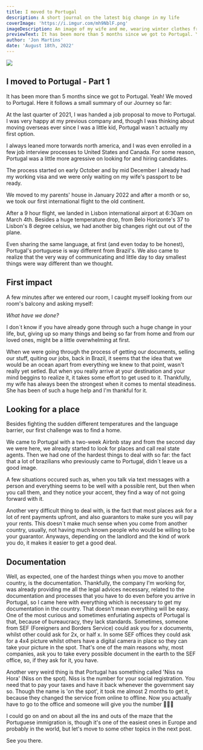 ```yaml
---
title: I moved to Portugal
description: A short journal on the latest big change in my life
coverImage: 'https://i.imgur.com/mh9NblF.png'
imageDescription: An image of my wife and me, wearing winter clothes from our Airbnb balcony with Campo Pequeno's Praça do Touro in the background, at the day we first got to Portugal
previewText: It has been more than 5 months since we got to Portugal. Yeah! We moved to Portugal. Here it follows a small summary of our Journey so far
author: 'Jon Martins'
date: 'August 18th, 2022'
---
```

![](https://i.imgur.com/mh9NblF.png)

## I moved to Portugal - Part 1

It has been more than 5 months since we got to Portugal. Yeah! We moved to Portugal. Here it follows a small summary of our Journey so far:

At the last quarter of 2021, I was handed a job proposal to move to Portugal. I was very happy at my previous company and, though I was thinking about moving overseas ever since I was a little kid, Portugal wasn´t actually my first option.

I always leaned more torwards north america, and I was even enrolled in a few job interview processes to United States and Canada. For some reason, Portugal was a little more agressive on looking for and hiring candidates.

The process started on early October and by mid December I already had my working visa and we were only waiting on my wife's passport to be ready.

We moved to my parents' house in January 2022 and after a month or so, we took our first international flight to the old continent.

After a 9 hour flight, we landed in Lisbon international airport at 6:30am on March 4th. Besides a huge temperature drop, from Belo Horizonte's 37 to Lisbon's 8 degree celsius, we had another big changes right out out of the plane.

Even sharing the same language, at first (and even today to be honest), Portugal's portuguese is way different from Brazil's. We also came to realize that the very way of communicating and little day to day smallest things were way different than we thought.

First impact
---
A few minutes after we entered our room, I caught myself looking from our room's balcony and asking myself: 

*What have we done?*

I don´t know if you have already gone through such a huge change in your life, but, giving up so many things and being so far from home and from our loved ones, might be a little overwhelming at first.

When we were going through the process of getting our documents, selling our stuff, quiting our jobs, back in Brazil, it seems that the idea that we would be an ocean apart from everything we knew to that point, wasn't really yet setled. But when you really arrive at your destination and your mind beggins to realize it, it takes some effort to get used to it. Thankfully, my wife has always been the strongest when it comes to mental steadiness. She has been of such a huge help and I'm thankful for it.

Looking for a place
-------
Besides fighting the sudden different temperatures and the language barrier, our first challenge was to find a home.

We came to Portugal with a two-week Airbnb stay and from the second day we were here, we already started to look for places and call real state agents. Then we had one of the hardest things to deal with so far: the fact that a lot of brazilians who previously came to Portugal, didn´t leave us a good image. 

A few situations occured such as, when you talk via text messages with a person and everything seems to be well with a possible rent, but then when you call them, and they notice your accent, they find a way of not going forward with it.

Another very difficult thing to deal with, is the fact that most places ask for a lot of rent payments upfront, and also guarantors to make sure you will pay your rents. This doesn´t make much sense when you come from another country, usually, not having much known people who would be willing to be your guarantor. Anyways, depending on the landlord and the kind of work you do, it makes it easier to get a good deal.

Documentation
---
Well, as expected, one of the hardest things when you move to another country, is the documentation.
Thankfully, the company I'm working for, was already providing me all the legal advices necessary, related to the documentation and processes that you have to do even before you arrive in Portugal, so I came here with everything which is necessary to get my documentation in the country.
That doesn't mean everything will be easy. One of the most curious and sometimes enfuriating aspects of Portugal is that, because of bureaucracy, they lack standards. Sometimes, someone from SEF (Foreigners and Borders Service) could ask you for x documents, whilst other could ask for 2x, or half x. In some SEF offices they could ask for a 4x4 picture whilst others have a digital camera in place so they can take your picture in the spot.
That's one of the main reasons why, most companies, ask you to take every possible document in the earth to the SEF office, so, if they ask for it, you have.

Another very weird thing is that Portugal has something called 'Niss na Hora' (Niss on the spot). Niss is the number for your social registration. You need that to pay your taxes and have it back whenever the government say so. Though the name is 'on the spot', it took me almost 2 months to get it, because they changed the service from online to offline. Now you actually have to go to the office and someone will give you the number 🤷🏽‍♂️

I could go on and on about all the ins and outs of the maze that the Portuguese immigration is, though it's one of the easiest ones in Europe and probably in the world, but let's move to some other topics in the next post.


See you there.
